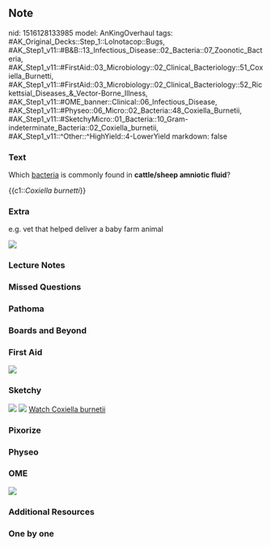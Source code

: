 ## Note
nid: 1516128133985
model: AnKingOverhaul
tags: #AK_Original_Decks::Step_1::Lolnotacop::Bugs, #AK_Step1_v11::#B&B::13_Infectious_Disease::02_Bacteria::07_Zoonotic_Bacteria, #AK_Step1_v11::#FirstAid::03_Microbiology::02_Clinical_Bacteriology::51_Coxiella_Burnetti, #AK_Step1_v11::#FirstAid::03_Microbiology::02_Clinical_Bacteriology::52_Rickettsial_Diseases_&_Vector-Borne_Illness, #AK_Step1_v11::#OME_banner::Clinical::06_Infectious_Disease, #AK_Step1_v11::#Physeo::06_Micro::02_Bacteria::48_Coxiella_Burnetii, #AK_Step1_v11::#SketchyMicro::01_Bacteria::10_Gram-indeterminate_Bacteria::02_Coxiella_burnetii, #AK_Step1_v11::^Other::^HighYield::4-LowerYield
markdown: false

### Text
Which <u>bacteria</u> is commonly found in <b>cattle/sheep amniotic
fluid</b>?
<div>
  {{c1::<i>Coxiella burnetti</i>}}
</div>

### Extra
e.g. vet that helped deliver a baby farm animal
<div><img src="paste-1447403979154.jpg"></div>

### Lecture Notes


### Missed Questions


### Pathoma


### Boards and Beyond


### First Aid
<img src="tmpgw7fjrab.png">

### Sketchy
<img src="paste-192753837277187.jpg"> <img src=
"paste-44adc1b34ec4ccf4adea8afbf7a6b1b1025c042c.png"> <a href=
"https://dashboard.sketchy.com/study/medical/courses/medical-microbiology/units/medical-microbiology-bacteria/videos/medical-microbiology-bacteria-gram-indeterminate-bacteria-coxiella-burnetii?utm_source=anki&utm_medium=partnership&utm_campaign=february_update&utm_content=medical">
Watch Coxiella burnetii</a>

### Pixorize


### Physeo


### OME
<div class="ome-widget">
  <a href=
  "https://onlinemeded.org/spa/infectious-disease?ref=anki"><img src="_OME_AnkiFlashcards_Topic_5.png"></a>
</div>

### Additional Resources


### One by one

